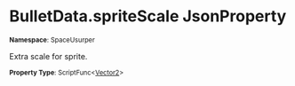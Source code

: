 # BulletData.spriteScale JsonProperty

<small>**Namespace**: SpaceUsurper</small>

Extra scale for sprite.

<small>**Property Type**: ScriptFunc&lt;[Vector2](https://docs.unity3d.com/ScriptReference/Vector2.html)&gt;</small>

